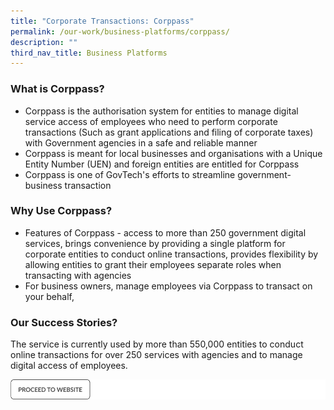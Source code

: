 ```yaml
---
title: "Corporate Transactions: Corppass"
permalink: /our-work/business-platforms/corppass/
description: ""
third_nav_title: Business Platforms
---
```

### What is Corppass?

* Corppass is the authorisation system for entities to manage digital service access of employees who need to perform corporate transactions (Such as grant applications and filing of corporate taxes) with Government agencies in a safe and reliable manner 
* Corppass is meant for local businesses and organisations with a Unique Entity Number (UEN) and foreign entities are entitled for Corppass 
* Corppass is one of GovTech's efforts to streamline government-business transaction



### Why Use Corppass?

* Features of Corppass - access to more than 250 government digital services, brings convenience by providing a single platform for corporate entities to conduct online transactions, provides flexibility by allowing entities to grant their employees separate roles when transacting with agencies 
* For business owners, manage employees via Corppass to transact on your behalf,

### Our Success Stories?
The service is currently used by more than 550,000 entities to conduct online transactions for over 250 services with agencies and to manage digital access of employees.

![](/images/proceed%20to%20website%20cta.png)
